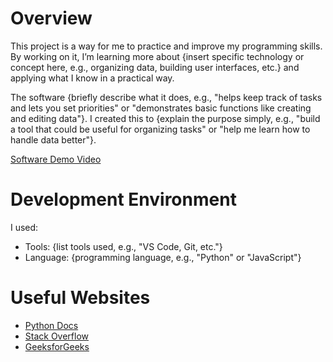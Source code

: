 # Overview

This project is a way for me to practice and improve my programming skills. By working on it, I’m learning more about {insert specific technology or concept here, e.g., organizing data, building user interfaces, etc.} and applying what I know in a practical way.

The software {briefly describe what it does, e.g., "helps keep track of tasks and lets you set priorities" or "demonstrates basic functions like creating and editing data"}. I created this to {explain the purpose simply, e.g., "build a tool that could be useful for organizing tasks" or "help me learn how to handle data better"}.

[Software Demo Video](http://youtube.link.goes.here)

# Development Environment

I used:
- Tools: {list tools used, e.g., "VS Code, Git, etc."}
- Language: {programming language, e.g., "Python" or "JavaScript"}

# Useful Websites

* [Python Docs](https://docs.python.org/)
* [Stack Overflow](https://stackoverflow.com/)
* [GeeksforGeeks](https://www.geeksforgeeks.org/)
